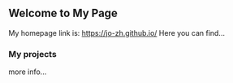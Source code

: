 ## Welcome to My Page

My homepage link is: https://jo-zh.github.io/
Here you can find...

### My projects

more info...

